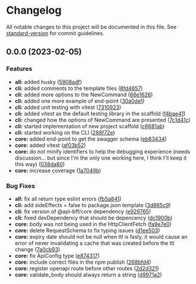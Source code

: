 # Changelog

All notable changes to this project will be documented in this file. See [standard-version](https://github.com/conventional-changelog/standard-version) for commit guidelines.

## 0.0.0 (2023-02-05)

### Features

- **all:** added husky ([5908adf](https://github.com/stLmpp/api-bff/commit/5908adf284bff5b11b3a82fe382a727daca32715))
- **cli:** added comments to the template files ([8fd4657](https://github.com/stLmpp/api-bff/commit/8fd4657635bcb2ca4a468a3604229261a39b8dc7))
- **cli:** added more options to the NewCommand ([66e1626](https://github.com/stLmpp/api-bff/commit/66e162652728741b0bfec7c3346edb1750978847))
- **cli:** added one more example of end-point ([30a0de1](https://github.com/stLmpp/api-bff/commit/30a0de16280c3afe692c423e690fc72c326bd07d))
- **cli:** added unit testing with vitest ([7310923](https://github.com/stLmpp/api-bff/commit/7310923b190eb40e1c0f503ed4045f81de34f2f5))
- **cli:** added vitest as the default testing library in the scaffold ([f4bae41](https://github.com/stLmpp/api-bff/commit/f4bae41a03aeaa123847a68acf43945f95f0f58e))
- **cli:** changed how the options of NewCommand are presented ([7c1d41c](https://github.com/stLmpp/api-bff/commit/7c1d41c5050e53de40fc95e8d1cd4703ecd4280c))
- **cli:** started implementation of new project scaffold ([c6681ab](https://github.com/stLmpp/api-bff/commit/c6681abeff1a83c5a09a27d3158cabb9c1351a45))
- **cli:** started working on the CLI ([288f72e](https://github.com/stLmpp/api-bff/commit/288f72ebdca9a564a6919aba1415d3e22dcf3c81))
- **core:** added end-point to get the swagger schema ([eb83434](https://github.com/stLmpp/api-bff/commit/eb834349d3a15dbc3209bb00aa0993d2a3b14781))
- **core:** added vitest ([af03b52](https://github.com/stLmpp/api-bff/commit/af03b521ab9f449403b1e8ebf893b5bb70a8a655))
- **core:** do not minify identifiers to help the debugging experience (needs discussion... but since I'm the only one working here, I think I'll keep it this way) ([038da80](https://github.com/stLmpp/api-bff/commit/038da80b1a932755fcb6a95688c095ebc696d01c))
- **core:** increase coverage ([1a7049b](https://github.com/stLmpp/api-bff/commit/1a7049b2d280c9649b1f7703309d861a075adc34))

### Bug Fixes

- **all:** fix all return type eslint errors ([fb5a841](https://github.com/stLmpp/api-bff/commit/fb5a8411660b5a379a7db04a8c52acb55fe7af0b))
- **cli:** add sideEffects = false to package.json template ([3d865c9](https://github.com/stLmpp/api-bff/commit/3d865c9d5d9f70a484622d4a245a87ffac3f8a36))
- **cli:** fix version of @api-bff/core dependency ([e929765](https://github.com/stLmpp/api-bff/commit/e9297652aca8007a230192f41d7e386962d76f15))
- **cli:** fixed devDependency that should be depencency ([dc1900b](https://github.com/stLmpp/api-bff/commit/dc1900b107d0817c60039ae512ce5ac72042aaa2))
- **core:** body was not being used in the HttpClientFetch ([fa9e7e0](https://github.com/stLmpp/api-bff/commit/fa9e7e0dd303f7cf9f053366740f0a6adf82893a))
- **core:** delete RequestSchema to fix typing issues ([d1ee503](https://github.com/stLmpp/api-bff/commit/d1ee50394f8de8df9936cf244732980c48632558))
- **core:** expiry date should not be null when ttl is fasly, it would cause an error of never invalidating a cache that was created before the ttl change ([7a0cb93](https://github.com/stLmpp/api-bff/commit/7a0cb93cb3fbb362478a10e1e46e54b66ba168f0))
- **core:** fix ApiConfig type ([e874317](https://github.com/stLmpp/api-bff/commit/e874317187d3c406c2fb74fea4f8e55bd60b2ba3))
- **core:** include correct files in the npm publish ([268bfd4](https://github.com/stLmpp/api-bff/commit/268bfd4573cc7ab7a7c3e421c691b0c8c41134ba))
- **core:** register openapi route before other routes ([2d2d321](https://github.com/stLmpp/api-bff/commit/2d2d3213d6f66189f7d3b55ba9a1c26aae7d68d9))
- **core:** validate_body should always return a string ([d9971a2](https://github.com/stLmpp/api-bff/commit/d9971a2840f9ace7805c2776ec60a60b399a0ab9))
